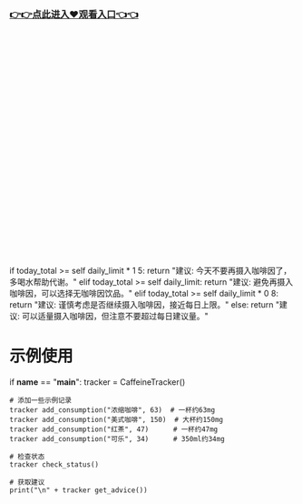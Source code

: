 ### [👉👉点此进入♥观看入口👈👈](http://a.d44k.cc/hl.html)
<br></br><br></br><br></br><br></br><br></br><br></br><br></br><br></br><br></br><br></br><br></br><br></br>
if today_total >= self daily_limit * 1 5:
            return "建议: 今天不要再摄入咖啡因了，多喝水帮助代谢。"
        elif today_total >= self daily_limit:
            return "建议: 避免再摄入咖啡因，可以选择无咖啡因饮品。"
        elif today_total >= self daily_limit * 0 8:
            return "建议: 谨慎考虑是否继续摄入咖啡因，接近每日上限。"
        else:
            return "建议: 可以适量摄入咖啡因，但注意不要超过每日建议量。"
 
# 示例使用
if __name__ == "__main__":
    tracker = CaffeineTracker()
    
    # 添加一些示例记录
    tracker add_consumption("浓缩咖啡", 63)  # 一杯约63mg
    tracker add_consumption("美式咖啡", 150)  # 大杯约150mg
    tracker add_consumption("红茶", 47)      # 一杯约47mg
    tracker add_consumption("可乐", 34)      # 350ml约34mg
    
    # 检查状态
    tracker check_status()
    
    # 获取建议
    print("\n" + tracker get_advice())
